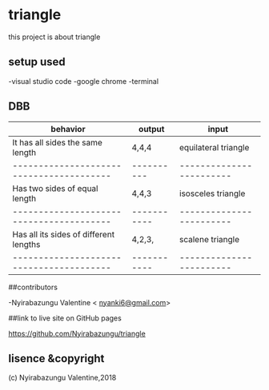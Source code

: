 # triangle

this project is about triangle

## setup used

-visual studio code
-google chrome
-terminal
 
 ## DBB
 |         behavior                       |output     |       input            |    
 |----------------------------------------|-----------|------------------------|
 |It has all sides the same length        | 4,4,4     | equilateral triangle   |
 |----------------------------------------|---------- |------------------------|
 |Has two sides of equal length           | 4,4,3     |  isosceles triangle    |
 |----------------------------------------|-----------|------------------------|
 |Has all its sides of different lengths  | 4,2,3,    |  scalene triangle      |
 |----------------------------------------|-----------|------------------------|
 
 ##contributors

-Nyirabazungu Valentine < nyanki6@gmail.com>

 ##link to live site on GitHub pages

  https://github.com/Nyirabazungu/triangle

## lisence &copyright

(c) Nyirabazungu Valentine,2018

